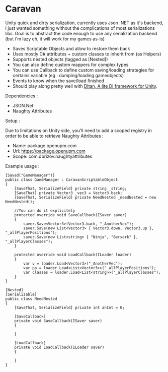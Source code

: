 # Caravan
Unity quick and dirty serialization, currently uses Json .NET as it's backend, I just wanted something without the complications of most serializations libs. Goal is to abstract the code enough to use any serialization backend (but i'm lazy eh, it will work for my games as-is) 

- Saves Scriptable Objects and allow to restore them back
- Uses mostly C# attributes + custom classes to inherit from (as Helpers)
- Supports nested objects (tagged as [Nested])
- You can also define custom mappers for complex types
- You can use Callback to define custom saving/loading strategies for certains variable (eg : dumping/loading gameobjects) 
- Events to know when the save/load finished
- Should play along pretty well with [DItan, A lite DI framework for Unity](https://github.com/ReyAnthony/DItan).


Dependencies :
- JSON.Net
- Naughty Attributes

Setup :

Due to limitations on Unity side, you'll need to add a scoped registry in order to be able to retrieve Naughty Attributes :
- Name: package.openupm.com
- Url: https://package.openupm.com
- Scope: com.dbrizov.naughtyattributes

Example usage : 
```
[Saved("GameManager")]
public class GameManager : CaravanScriptableObject
{
	[SaveThat, SerializeField] private string _string;
	[SaveThat] private Vector3 _vec3 = Vector3.back;
	[SaveThat, SerializeField] private NeedNested _needNested = new NeedNested();

	//You can do it explicitely
	protected override void SaveCallback(ISaver saver)
	{
		saver.Save<Vector3>(Vector3.back, "_AnotherVec");
		saver.Save(new List<Vector3> { Vector3.down, Vector3.up }, "_allPlayerPositions");
		saver.Save(new List<string> { "Ninja", "Berserk" }, "_allPlayerClasses");
	}

	protected override void LoadCallback(ILoader loader)
	{
		var v = loader.Load<Vector3>("_AnotherVec");
		var pp = loader.Load<List<Vector3>>("_allPlayerPositions");
		var classes = loader.Load<List<string>>("_allPlayerClasses");
	}
}

[Nested]
[Serializable]
public class NeedNested
{
	[SaveThat, SerializeField] private int anInt = 0;

	[SaveCallback]
	private void SaveCallback(ISaver saver)
	{

	}

	[LoadCallback]
	private void LoadCallback(ILoader saver)
	{

	}
}

```
